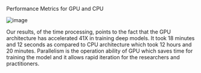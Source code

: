 Performance Metrics for GPU and CPU

![image](https://github.com/user-attachments/assets/db5b1783-617d-4ecb-aafa-358ee272495b)


Our results, of
the time processing, points to the fact that the GPU architecture
has accelerated 41X in training deep models. It took 18 minutes
and 12 seconds as compared to CPU architecture which took
12 hours and 20 minutes. Parallelism is the operation ability
of GPU which saves time for training the model and it allows
rapid iteration for the researchers and practitioners.
